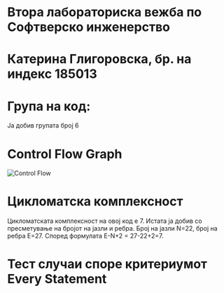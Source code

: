 # Втора лабораториска вежба по Софтверско инженерство
# Катерина Глигоровска, бр. на индекс 185013
# Група на код:
Ја добив групата број 6
# Control Flow Graph
![Control Flow](https://user-images.githubusercontent.com/44732265/84551798-fc2a4f00-ad0e-11ea-852c-cfe2eddc1691.png)
# Цикломатска комплексност
Цикломатската комплексност на овој код е 7. Истата ја добив со пресметување на бројот на јазли и ребра. Број на јазли N=22, број на ребра E=27. Според формулата E-N+2 = 27-22+2=7.
# Тест случаи споре критериумот Every Statement
